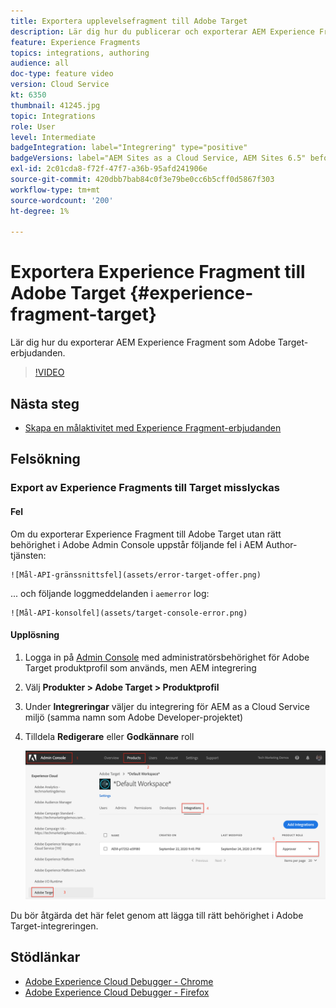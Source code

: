 ```yaml
---
title: Exportera upplevelsefragment till Adobe Target
description: Lär dig hur du publicerar och exporterar AEM Experience Fragment som Adobe Target-erbjudanden.
feature: Experience Fragments
topics: integrations, authoring
audience: all
doc-type: feature video
version: Cloud Service
kt: 6350
thumbnail: 41245.jpg
topic: Integrations
role: User
level: Intermediate
badgeIntegration: label="Integrering" type="positive"
badgeVersions: label="AEM Sites as a Cloud Service, AEM Sites 6.5" before-title="false"
exl-id: 2c01cda8-f72f-47f7-a36b-95afd241906e
source-git-commit: 420dbb7bab84c0f3e79be0cc6b5cff0d5867f303
workflow-type: tm+mt
source-wordcount: '200'
ht-degree: 1%

---
```


# Exportera Experience Fragment till Adobe Target {#experience-fragment-target}

Lär dig hur du exporterar AEM Experience Fragment som Adobe Target-erbjudanden.

>[!VIDEO](https://video.tv.adobe.com/v/41245?quality=12&learn=on)

## Nästa steg

+ [Skapa en målaktivitet med Experience Fragment-erbjudanden](./create-target-activity.md)

## Felsökning

### Export av Experience Fragments till Target misslyckas

#### Fel

Om du exporterar Experience Fragment till Adobe Target utan rätt behörighet i Adobe Admin Console uppstår följande fel i AEM Author-tjänsten:

    ![Mål-API-gränssnittsfel](assets/error-target-offer.png)

... och följande loggmeddelanden i `aemerror` log:

    ![Mål-API-konsolfel](assets/target-console-error.png)

#### Upplösning

1. Logga in på [Admin Console](https://adminconsole.adobe.com/) med administratörsbehörighet för Adobe Target produktprofil som används, men AEM integrering
2. Välj __Produkter > Adobe Target > Produktprofil__
3. Under __Integreringar__ väljer du integrering för AEM as a Cloud Service miljö (samma namn som Adobe Developer-projektet)
4. Tilldela __Redigerare__ eller __Godkännare__ roll

   ![Mål-API-fel](assets/target-permissions.png)

Du bör åtgärda det här felet genom att lägga till rätt behörighet i Adobe Target-integreringen.

## Stödlänkar

+ [Adobe Experience Cloud Debugger - Chrome](https://chrome.google.com/webstore/detail/adobe-experience-platform/bfnnokhpnncpkdmbokanobigaccjkpob)
+ [Adobe Experience Cloud Debugger - Firefox](https://addons.mozilla.org/en-US/firefox/addon/adobe-experience-platform-dbg/)
